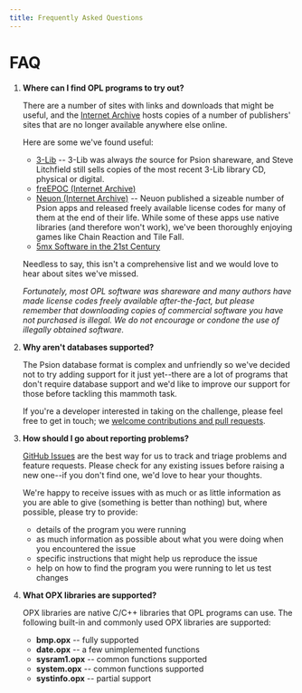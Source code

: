 ```yaml
---
title: Frequently Asked Questions
---
```


# FAQ

1. **Where can I find OPL programs to try out?**

   There are a number of sites with links and downloads that might be useful, and the [Internet Archive](https://archive.org) hosts copies of a number of publishers' sites that are no longer available anywhere else online.

   Here are some we've found useful:

   - [3-Lib](https://stevelitchfield.com/cdrom.htm) -- 3-Lib was always _the_ source for Psion shareware, and Steve Litchfield still sells copies of the most recent 3-Lib library CD, physical or digital.
   - [freEPOC (Internet Archive)](https://web.archive.org/web/20010517001827/http://www.freepoc.org/downloads.htm)
   - [Neuon (Internet Archive)](https://web.archive.org/web/20141011212633/http://neuon.com/downloads/) -- Neuon published a sizeable number of Psion apps and released freely available license codes for many of them at the end of their life. While some of these apps use native libraries (and therefore won't work), we've been thoroughly enjoying games like Chain Reaction and Tile Fall.
   - [5mx Software in the 21st Century](https://tobidog.com/programs.htm)

   Needless to say, this isn't a comprehensive list and we would love to hear about sites we've missed.

   _Fortunately, most OPL software was shareware and many authors have made license codes freely available after-the-fact, but please remember that downloading copies of commercial software you have not purchased is illegal. We do not encourage or condone the use of illegally obtained software._

2. **Why aren't databases supported?**

   The Psion database format is complex and unfriendly so we've decided not to try adding support for it just yet--there are a lot of programs that don't require database support and we'd like to improve our support for those before tackling this mammoth task.

   If you're a developer interested in taking on the challenge, please feel free to get in touch; we [welcome contributions and pull requests](https://github.com/inseven/opolua#contributing).

3. **How should I go about reporting problems?**

   [GitHub Issues](https://github.com/inseven/opolua/issues) are the best way for us to track and triage problems and feature requests. Please check for any existing issues before raising a new one--if you don't find one, we'd love to hear your thoughts.

   We're happy to receive issues with as much or as little information as you are able to give (something is better than nothing) but, where possible, please try to provide:

   - details of the program you were running
   - as much information as possible about what you were doing when you encountered the issue
   - specific instructions that might help us reproduce the issue
   - help on how to find the program you were running to let us test changes

4. **What OPX libraries are supported?**

   OPX libraries are native C/C++ libraries that OPL programs can use. The following built-in and commonly used OPX libraries are supported:

   - **bmp.opx** -- fully supported
   - **date.opx** -- a few unimplemented functions
   - **sysram1.opx** -- common functions supported
   - **system.opx** -- common functions supported
   - **systinfo.opx** -- partial support

